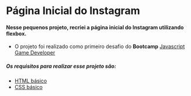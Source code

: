 # Página Inicial do Instagram
#### Nesse pequenos projeto, recriei a página inicial do Instagram utilizando flexbox.

* O projeto foi realizado como primeiro desafio do **Bootcamp** [Javascript Game Developer](https://web.digitalinnovation.one/track/javascript-game-developer?tab=path)

##### Os requisitos para realizar esse projeto são:

* [HTML básico](https://www.w3schools.com/html/)
* [CSS básico](https://developer.mozilla.org/pt-BR/docs/Web/CSS)


